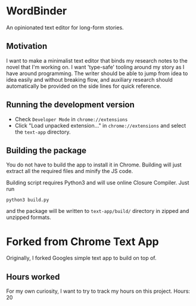 # WordBinder
An opinionated text editor for long-form stories.

## Motivation
I want to make a minimalist text editor that binds my research notes to the novel that I'm working on. I want 'type-safe' tooling around my story as I have around programming. The writer should be able to jump from idea to idea easily and without breaking flow, and auxiliary research should automatically be provided on the side lines for quick reference.

## Running the development version

* Check `Developer Mode` in `chrome://extensions`
* Click "Load unpacked extension..." in `chrome://extensions` and select the `text-app` directory.

## Building the package

You do not have to build the app to install it in Chrome. Building will just extract all the required files and minify the JS code.

Building script requires Python3 and will use online Closure Compiler. Just run

    python3 build.py

and the package will be written to `text-app/build/` directory in zipped and unzipped formats.

# Forked from Chrome Text App
Originally, I forked Googles simple text app to build on top of.

## Hours worked
For my own curiosity, I want to try to track my hours on this project.
Hours: 20